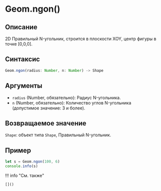 # Geom.ngon()

## Описание
2D Правильный N-угольник, строится в плоскости XOY, центр фигуры в точке [0,0,0].

## Синтаксис
```javascript
Geom.ngon(radius: Number, n: Number) -> Shape
```

## Аргументы
- `radius` (Number, обязательно): Радиус N-угольника.
- `n` (Number, обязательно): Количество углов N-угольника (допустимое значение: 3 и более).

## Возвращаемое значение
`Shape`: объект типа `Shape`, Правильный N-угольник.

## Пример
```javascript linenums="1"
let s = Geom.ngon(100, 6)
console.info(s)
```

!!! info "См. также"

    []()


